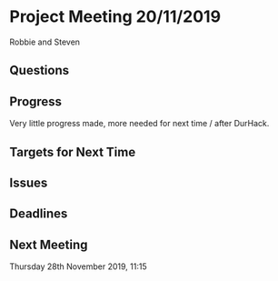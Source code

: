 # Project Meeting 20/11/2019

Robbie and Steven

## Questions


## Progress
Very little progress made, more needed for next time / after DurHack.

## Targets for Next Time


## Issues


## Deadlines


## Next Meeting
Thursday 28th November 2019, 11:15

